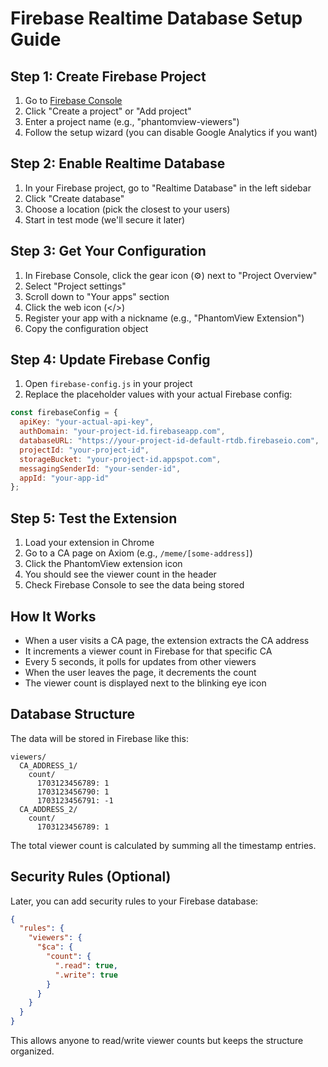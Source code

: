 
# Firebase Realtime Database Setup Guide

## Step 1: Create Firebase Project

1. Go to [Firebase Console](https://console.firebase.google.com/)
2. Click "Create a project" or "Add project"
3. Enter a project name (e.g., "phantomview-viewers")
4. Follow the setup wizard (you can disable Google Analytics if you want)

## Step 2: Enable Realtime Database

1. In your Firebase project, go to "Realtime Database" in the left sidebar
2. Click "Create database"
3. Choose a location (pick the closest to your users)
4. Start in test mode (we'll secure it later)

## Step 3: Get Your Configuration

1. In Firebase Console, click the gear icon (⚙️) next to "Project Overview"
2. Select "Project settings"
3. Scroll down to "Your apps" section
4. Click the web icon (</>)
5. Register your app with a nickname (e.g., "PhantomView Extension")
6. Copy the configuration object

## Step 4: Update Firebase Config

1. Open `firebase-config.js` in your project
2. Replace the placeholder values with your actual Firebase config:

```javascript
const firebaseConfig = {
  apiKey: "your-actual-api-key",
  authDomain: "your-project-id.firebaseapp.com",
  databaseURL: "https://your-project-id-default-rtdb.firebaseio.com",
  projectId: "your-project-id",
  storageBucket: "your-project-id.appspot.com",
  messagingSenderId: "your-sender-id",
  appId: "your-app-id"
};
```

## Step 5: Test the Extension

1. Load your extension in Chrome
2. Go to a CA page on Axiom (e.g., `/meme/[some-address]`)
3. Click the PhantomView extension icon
4. You should see the viewer count in the header
5. Check Firebase Console to see the data being stored

## How It Works

- When a user visits a CA page, the extension extracts the CA address
- It increments a viewer count in Firebase for that specific CA
- Every 5 seconds, it polls for updates from other viewers
- When the user leaves the page, it decrements the count
- The viewer count is displayed next to the blinking eye icon

## Database Structure

The data will be stored in Firebase like this:
```
viewers/
  CA_ADDRESS_1/
    count/
      1703123456789: 1
      1703123456790: 1
      1703123456791: -1
  CA_ADDRESS_2/
    count/
      1703123456789: 1
```

The total viewer count is calculated by summing all the timestamp entries.

## Security Rules (Optional)

Later, you can add security rules to your Firebase database:

```json
{
  "rules": {
    "viewers": {
      "$ca": {
        "count": {
          ".read": true,
          ".write": true
        }
      }
    }
  }
}
```

This allows anyone to read/write viewer counts but keeps the structure organized. 